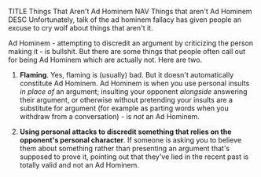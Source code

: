 TITLE Things That Aren't Ad Hominem
NAV Things that aren't Ad Hominem
DESC Unfortunately, talk of the ad hominem fallacy has given people an excuse to cry wolf about things that aren't it.

Ad Hominem - attempting to discredit an argument by criticizing the person making it - is bullshit. But there are some things that people often call out for being Ad Hominem which are actually not. Here are two.

1. **Flaming**. Yes, flaming is (usually) bad. But it doesn't automatically constitute Ad Hominem. Ad Hominem is when you use personal insults *in place of* an argument; insulting your opponent *alongside* answering their argument, or otherwise without pretending your insults are a substitute for argument (for example as parting words when you withdraw from a conversation) - is *not* an Ad Hominem.

2. **Using personal attacks to discredit something that relies on the opponent's personal character**. If someone is asking you to believe them about something rather than presenting an argument that's supposed to prove it, pointing out that they've lied in the recent past is totally valid and not an Ad Hominem.

